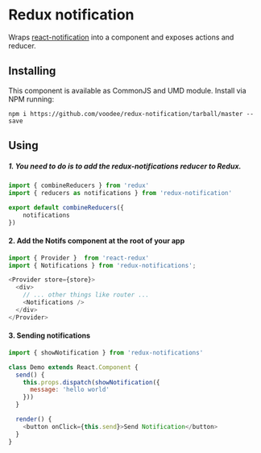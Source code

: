 # Redux notification

Wraps [react-notification](https://github.com/voodee/react-notification) into a component and exposes actions and reducer.

## Installing
This component is available as CommonJS and UMD module. Install via NPM running:

`npm i https://github.com/voodee/redux-notification/tarball/master --save`

## Using
##### 1. You need to do is to add the redux-notifications reducer to Redux.
```js
import { combineReducers } from 'redux'
import { reducers as notifications } from 'redux-notification'

export default combineReducers({
    notifications
})
```

#### 2. Add the Notifs component at the root of your app
```js
import { Provider }  from 'react-redux'
import { Notifications } from 'redux-notifications';

<Provider store={store}>
  <div>
    // ... other things like router ...
    <Notifications />
  </div>
</Provider>
```

#### 3. Sending notifications
```js
import { showNotification } from 'redux-notifications'

class Demo extends React.Component {
  send() {
    this.props.dispatch(showNotification({
      message: 'hello world'
    }))
  }

  render() {
    <button onClick={this.send}>Send Notification</button>
  }
}
```
